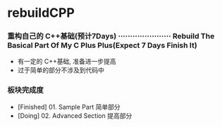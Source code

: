 # rebuildCPP
### 重构自己的 C++基础(预计7Days) ······················ Rebuild The Basical Part Of My C Plus Plus(Expect 7 Days Finish It)
- 有一定的 C++基础, 准备进一步提高
- 过于简单的部分不涉及到代码中

### 板块完成度
- [Finished] 01. Sample Part 简单部分
- [Doing] 02. Advanced Section 提高部分


